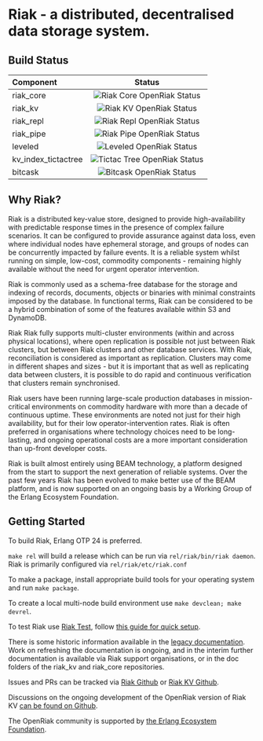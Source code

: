 # Riak - a distributed, decentralised data storage system.

## Build Status

| Component  |     Status      |
|:----------|:-------------:|
| riak_core |  ![Riak Core OpenRiak Status](https://github.com/OpenRiak/riak_core/actions/workflows/erlang.yml/badge.svg?branch=openriak-3.4) |
| riak_kv |    ![Riak KV OpenRiak Status](https://github.com/OpenRiak/riak_kv/actions/workflows/erlang.yml/badge.svg?branch=openriak-3.4)  |
| riak_repl | ![Riak Repl OpenRiak Status](https://github.com/OpenRiak/riak_repl/actions/workflows/erlang.yml/badge.svg?branch=openriak-3.4) |
| riak_pipe | ![Riak Pipe OpenRiak Status](https://github.com/OpenRiak/riak_pipe/actions/workflows/erlang.yml/badge.svg?branch=openriak-3.4) |
| leveled | ![Leveled OpenRiak Status](https://github.com/OpenRiak/leveled/actions/workflows/erlang.yml/badge.svg?branch=openriak-3.4) |
| kv_index_tictactree | ![Tictac Tree OpenRiak Status](https://github.com/OpenRiak/kv_index_tictactree/actions/workflows/erlang.yml/badge.svg?branch=openriak-3.4) |
| bitcask | ![Bitcask OpenRiak Status](https://github.com/OpenRiak/bitcask/actions/workflows/erlang.yml/badge.svg?branch=openriak-3.4) |

## Why Riak?

Riak is a distributed key-value store, designed to provide high-availability with predictable response times in the presence of complex failure scenarios. It can be configured to provide assurance against data loss, even where individual nodes have ephemeral storage, and groups of nodes can be concurrently impacted by failure events. It is a reliable system whilst running on simple, low-cost, commodity components - remaining highly available without the need for urgent operator intervention.

Riak is commonly used as a schema-free database for the storage and indexing of records, documents, objects or binaries with minimal constraints imposed by the database. In functional terms, Riak can be considered to be a hybrid combination of some of the features available within S3 and DynamoDB.

Riak Riak fully supports multi-cluster environments (within and across physical locations), where open replication is possible not just between Riak clusters, but between Riak clusters and other database services. With Riak, reconciliation is considered as important as replication. Clusters may come in different shapes and sizes - but it is important that as well as replicating data between clusters, it is possible to do rapid and continuous verification that clusters remain synchronised.

Riak users have been running large-scale production databases in mission-critical environments on commodity hardware with more than a decade of continuous uptime. These environments are noted not just for their high availability, but for their low operator-intervention rates. Riak is often preferred in organisations where technology choices need to be long-lasting, and ongoing operational costs are a more important consideration than up-front developer costs.

Riak is built almost entirely using BEAM technology, a platform designed from the start to support the next generation of reliable systems. Over the past few years Riak has been evolved to make better use of the BEAM platform, and is now supported on an ongoing basis by a Working Group of the Erlang Ecosystem Foundation.

## Getting Started

To build Riak, Erlang OTP 24 is preferred.

`make rel` will build a release which can be run via `rel/riak/bin/riak daemon`.  Riak is primarily configured via `rel/riak/etc/riak.conf`

To make a package, install appropriate build tools for your operating system and run `make package`.

To create a local multi-node build environment use `make devclean; make devrel`.

To test Riak use [Riak Test](https://github.com/OpenRiak/riak_test), follow [this guide for quick setup](https://github.com/OpenRiak/riak_test/doc/SIMPLE_SETUP.md).

There is some historic information available in the [legacy documentation](https://docs.riak.com/riak/kv/latest/index.html).  Work on refreshing the documentation is ongoing, and in the interim further documentation is available via Riak support organisations, or in the doc folders of the riak_kv and riak_core repositories.

Issues and PRs can be tracked via [Riak Github](https://github.com/OpenRiak/riak/issues) or [Riak KV Github](https://github.com/OpenRiak/riak_kv/issues).

Discussions on the ongoing development of the OpenRiak version of Riak KV [can be found on Github](https://github.com/orgs/OpenRiak/discussions).

The OpenRiak community is supported by [the Erlang Ecosystem Foundation](https://erlef.org/).
